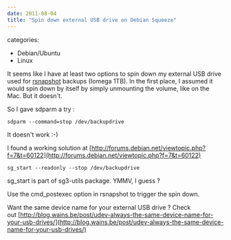```yaml
---
date: 2011-08-04
title: "Spin down external USB drive on Debian Squeeze"
---
```








categories:
- Debian/Ubuntu
- Linux


It seems like I have at least two options to spin down my external USB drive used for [rsnapshot](http://www.rsnapshot.org) backups (Iomega 1TB). In the first place, I assumed it would spin down by itself by simply unmounting the volume, like on the Mac. But it doesn't.

So I gave sdparm a try :

    
    sdparm --command=stop /dev/backupdrive


It doesn't work :-)

I found a working solution at [http://forums.debian.net/viewtopic.php?f=7&t=60122](http://forums.debian.net/viewtopic.php?f=7&t=60122)

    
    sg_start --readonly --stop /dev/backupdrive


sg_start is part of sg3-utils package.
YMMV, I guess ?

Use the cmd_postexec option in rsnapshot to trigger the spin down.

Want the same device name for your external USB drive ? Check out [http://blog.wains.be/post/udev-always-the-same-device-name-for-your-usb-drives/](http://blog.wains.be/post/udev-always-the-same-device-name-for-your-usb-drives/)
